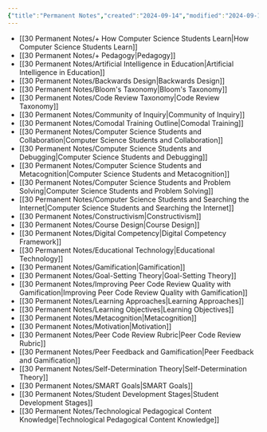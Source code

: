 ```yaml
---
{"title":"Permanent Notes","created":"2024-09-14","modified":"2024-09-14","dg-publish":true,"dg-permalink":"permanent-notes","permalink":"/permanent-notes/","dgPassFrontmatter":true,"updated":"2024-09-14"}
---
```




- [[30 Permanent Notes/+ How Computer Science Students Learn\|How Computer Science Students Learn]]
- [[30 Permanent Notes/+ Pedagogy\|Pedagogy]]
- [[30 Permanent Notes/Artificial Intelligence in Education\|Artificial Intelligence in Education]]
- [[30 Permanent Notes/Backwards Design\|Backwards Design]]
- [[30 Permanent Notes/Bloom's Taxonomy\|Bloom's Taxonomy]]
- [[30 Permanent Notes/Code Review Taxonomy\|Code Review Taxonomy]]
- [[30 Permanent Notes/Community of Inquiry\|Community of Inquiry]]
- [[30 Permanent Notes/Comodal Training Outline\|Comodal Training]]
- [[30 Permanent Notes/Computer Science Students and Collaboration\|Computer Science Students and Collaboration]]
- [[30 Permanent Notes/Computer Science Students and Debugging\|Computer Science Students and Debugging]]
- [[30 Permanent Notes/Computer Science Students and Metacognition\|Computer Science Students and Metacognition]]
- [[30 Permanent Notes/Computer Science Students and Problem Solving\|Computer Science Students and Problem Solving]]
- [[30 Permanent Notes/Computer Science Students and Searching the Internet\|Computer Science Students and Searching the Internet]]
- [[30 Permanent Notes/Constructivism\|Constructivism]]
- [[30 Permanent Notes/Course Design\|Course Design]]
- [[30 Permanent Notes/Digital Competency\|Digital Competency Framework]]
- [[30 Permanent Notes/Educational Technology\|Educational Technology]]
- [[30 Permanent Notes/Gamification\|Gamification]]
- [[30 Permanent Notes/Goal-Setting Theory\|Goal-Setting Theory]]
- [[30 Permanent Notes/Improving Peer Code Review Quality with Gamification\|Improving Peer Code Review Quality with Gamification]]
- [[30 Permanent Notes/Learning Approaches\|Learning Approaches]]
- [[30 Permanent Notes/Learning Objectives\|Learning Objectives]]
- [[30 Permanent Notes/Metacognition\|Metacognition]]
- [[30 Permanent Notes/Motivation\|Motivation]]
- [[30 Permanent Notes/Peer Code Review Rubric\|Peer Code Review Rubric]]
- [[30 Permanent Notes/Peer Feedback and Gamification\|Peer Feedback and Gamification]]
- [[30 Permanent Notes/Self-Determination Theory\|Self-Determination Theory]]
- [[30 Permanent Notes/SMART Goals\|SMART Goals]]
- [[30 Permanent Notes/Student Development Stages\|Student Development Stages]]
- [[30 Permanent Notes/Technological Pedagogical Content Knowledge\|Technological Pedagogical Content Knowledge]]


